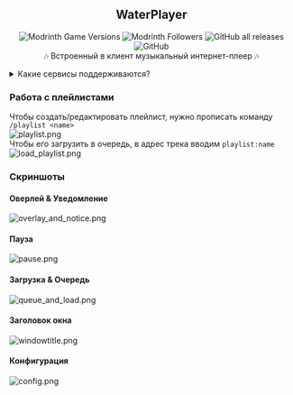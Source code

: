 <div align=center>

## WaterPlayer
![Modrinth Game Versions](https://img.shields.io/modrinth/game-versions/waterplayer?label=Minecraft%20Support&style=flat-square)
![Modrinth Followers](https://img.shields.io/modrinth/followers/waterplayer?label=Modrinth%20Followers&style=flat-square)
![GitHub all releases](https://img.shields.io/github/downloads/simply-kel/WaterPlayer/total?color=blue&label=GitHub%20Downloads&style=flat-square)
![GitHub](https://img.shields.io/github/license/simply-kel/WaterPlayer?color=blue&label=License&style=flat-square)
<br>
🎶 Встроенный в клиент музыкальный интернет-плеер 🎶
</div>

<details>
<summary>Какие сервисы поддерживаются?</summary>

* YouTube
* SoundCloud
* Spotify
* Яндекс Музыка
* Deezer
* Apple Music
* Flowery TTS
* Twitch стримы
* Bandcamp
* Vimeo
* HTTP(s) ссылки
    * MP3
    * FLAC
    * MP3
    * Matroska/WebM (AAC, Opus or Vorbis codecs)
    * MP4/M4A (AAC codec)
    * OGG streams (Opus, Vorbis and FLAC codecs)
    * AAC streams
    * Stream playlists (M3U and PLS)

</details>

### Работа с плейлистами
Чтобы создать/редактировать плейлист, нужно прописать команду `/playlist <name>`<br>
![playlist.png](https://kelcuprum.ru/ass/waterplayer/playlist.png)<br>
Чтобы его загрузить в очередь, в адрес трека вводим `playlist:name`<br>
![load_playlist.png](https://kelcuprum.ru/ass/waterplayer/load_playlist.png)<br>

### Скриншоты
#### Оверлей & Уведомление
![overlay_and_notice.png](https://kelcuprum.ru/ass/waterplayer/overlay_and_notice.png)
#### Пауза
![pause.png](https://kelcuprum.ru/ass/waterplayer/pause.png)
#### Загрузка & Очередь
![queue_and_load.png](https://kelcuprum.ru/ass/waterplayer/queue_and_load.png)
#### Заголовок окна
![windowtitle.png](https://kelcuprum.ru/ass/waterplayer/windowtitle.png)
#### Конфигурация
![config.png](https://kelcuprum.ru/ass/waterplayer/config.png)
